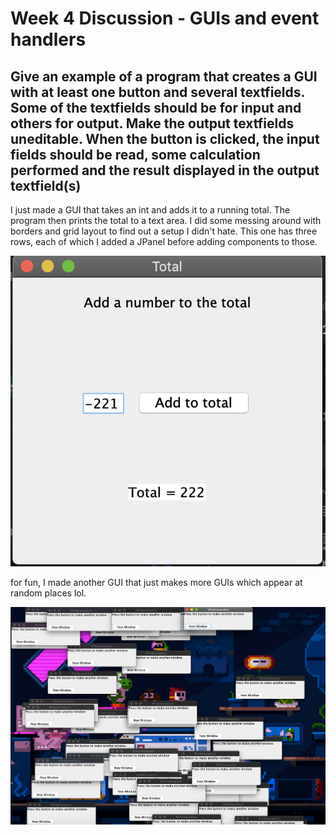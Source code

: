 # Week 4 Discussion - GUIs and event handlers

## Give an example of a program that creates a GUI with at least one button and several textfields. Some of the textfields should be for input and others for output. Make the output textfields uneditable. When the button is clicked, the input fields should be read, some calculation performed and the result displayed in the output textfield(s)

I just made a GUI that takes an int and adds it to a running total. The program then prints the total to a text area. I did some messing around with borders and grid layout to find out a setup I didn't hate. This one has three rows, each of which I added a JPanel before adding components to those.

![screenshot](./wk4ss.png)

for fun, I made another GUI that just makes more GUIs which appear at random places lol.

![screenshot 2](wk4ss2.png)
